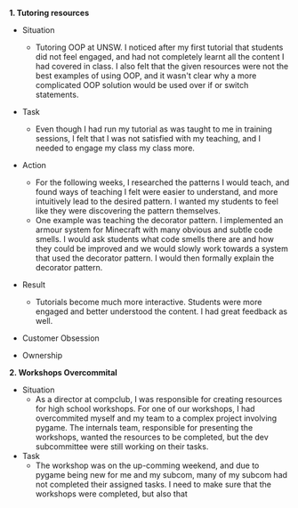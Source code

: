 **1. Tutoring resources**
- Situation
	- Tutoring OOP at UNSW. I noticed after my first tutorial that students did not feel engaged, and had not completely learnt all the content I had covered in class. I also felt that the given resources were not the best examples of using OOP, and it wasn't clear why a more complicated OOP solution would be used over if or switch statements.
- Task
	- Even though I had run my tutorial as was taught to me in training sessions, I felt that I was not satisfied with my teaching, and I needed to engage my class my class more.
- Action
	- For the following weeks, I researched the patterns I would teach, and found ways of teaching I felt were easier to understand, and more intuitively lead to the desired pattern. I wanted my students to feel like they were discovering the pattern themselves.
	- One example was teaching the decorator pattern. I implemented an armour system for Minecraft with many obvious and subtle code smells. I would ask students what code smells there are and how they could be improved and we would slowly work towards a system that used the decorator pattern. I would then formally explain the decorator pattern.
- Result
	- Tutorials become much more interactive. Students were more engaged and better understood the content. I had great feedback as well.

- Customer Obsession
- Ownership

**2. Workshops Overcommital**
- Situation
	- As a director at compclub, I was responsible for creating resources for high school workshops. For one of our workshops, I had overcommited myself and my team to a complex project involving pygame. The internals team, responsible for presenting the workshops, wanted the resources to be completed, but the dev subcommittee were still working on their tasks.
- Task
	- The workshop was on the up-comming weekend, and due to pygame being new for me and my subcom, many of my subcom had not completed their assigned tasks. I need to make sure that the workshops were completed, but also that
